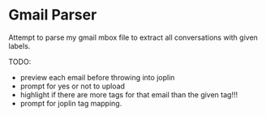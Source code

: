 Gmail Parser
============

Attempt to parse my gmail mbox file to extract all conversations with given labels.

TODO:
* preview each email before throwing into joplin
* prompt for yes or not to upload
* highlight if there are more tags for that email than the given tag!!!
* prompt for joplin tag mapping.

